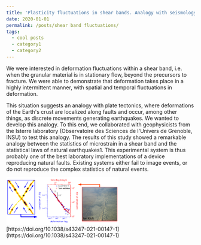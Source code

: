```yaml
---
title: 'Plasticity fluctuations in shear bands. Analogy with seismology.'
date: 2020-01-01
permalink: /posts/shear band fluctuations/
tags:
  - cool posts
  - category1
  - category2
---
```

We were interested in deformation fluctuations within a shear band, i.e. when the granular material is in stationary flow, beyond the precursors to fracture. We were able to demonstrate that deformation takes place in a highly intermittent manner, with spatial and temporal fluctuations in deformation.

This situation suggests an analogy with plate tectonics, where deformations of the Earth's crust are localized along faults and occur, among other things, as discrete movements generating earthquakes. We wanted to develop this analogy. To this end, we collaborated with geophysicists from the Isterre laboratory (Observatoire des Sciences de l'Univers de Grenoble, INSU) to test this analogy. The results of this study showed a remarkable analogy between the statistics of microstrain in a shear band and the statistical laws of natural earthquakes1. This experimental system is thus probably one of the best laboratory implementations of a device reproducing natural faults. Existing systems either fail to image events, or do not reproduce the complex statistics of natural events.

<img src="\images\shear band.png" width="300">
[https://doi.org/10.1038/s43247-021-00147-1](https://doi.org/10.1038/s43247-021-00147-1)